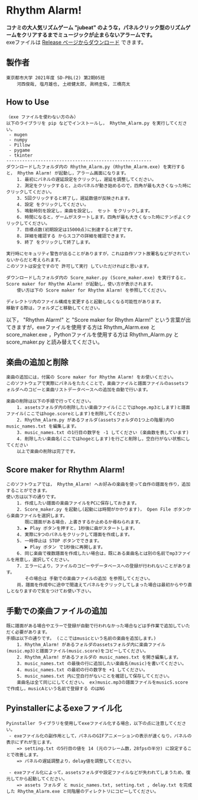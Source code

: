# Rhythm Alarm!
**コナミの大人気リズムゲーム "jubeat" のような，パネルクリック型のリズムゲームをクリアするまでミュージックが止まらないアラームです。**  
exeファイルは [Release ページからダウンロード](https://github.com/Keisuke-Magara/The-Rhythm-Alarm/releases/tag/v1.0 "version1.0 download") できます。  

## **製作者**
    東京都市大学 2021年度 SD-PBL(2) 第2期05班
        河西俊哉, 塩月雄也, 土岐健太郎, 眞柄圭佑, 三橋亮太

## **How to Use**
    （exe ファイルを使わない方のみ）
    以下のライブラリを pip などでインストールし， Rhythm_Alarm.py を実行してください。
     - mugen
     - numpy
     - Pillow
     - pygame
     - tkinter
    -------------------------------------------------------
    ダウンロードしたフォルダ内の Rhythm_Alarm.py (Rhythm_Alarm.exe) を実行すると， Rhythm Alarm! が起動し，アラーム画面になります。
        1. 最初にパネルの遅延設定をクリックし，遅延を調整してください。
        2. 測定をクリックすると，上のパネルが動き始めるので，四角が最も大きくなった時にクリックしてください。
        3. 5回クリックすると終了し，遅延数値が反映されます。
        4. 設定 をクリックしてください。
        5. 鳴動時刻を設定し，楽曲を設定し， セット をクリックします。
        6. 時間になると，ゲームがスタートします。四角が最も大きくなった時にテンポよくクリックしてください。
        7. 目標点数(初期設定は15000点)に到達すると終了です。
        8. 詳細を確認する からスコアの詳細を確認できます。
        9. 終了 をクリックして終了します。
    
    実行時にセキュリティ警告が出ることがありますが，これは自作ソフト故署名などがされていないからだと考えられます。
    このソフトは安全ですので 許可して実行 していただければと思います。

    ダウンロードしたフォルダ内の Score_maker.py (Score_maker.exe) を実行すると， Score maker for Rhythm Alarm! が起動し，使い方が表示されます。
        使い方は下の Score maker for Rhythm Alarm! を参照してください。
    
    ディレクトリ内のファイル構成を変更すると起動しなくなる可能性があります。
    移動する際は，フォルダごと移動してください。

以下， "Rhythm Alarm!" と "Score maker for Rhythm Alarm!" という言葉が出てきますが，exeファイルを使用する方は Rhythm_Alarm.exe と score_maker.exe ，Pythonファイルを使用する方は Rhythm_Alarm.py と score_maker.py と読み替えてください。

## **楽曲の追加と削除**
    楽曲の追加には，付属の Score maker for Rhythm Alarm! をお使いください。
    このソフトウェアで実際にパネルをたたくことで，楽曲ファイルと譜面ファイルのassetsフォルダへのコピーと楽曲リストデータベースへの追加を自動で行います。
    
    楽曲の削除は以下の手順で行ってください。
        1. assetsフォルダ内の削除したい楽曲ファイル(ここではhoge.mp3とします)と譜面ファイル(ここではhoge.scoreとします)を削除してください
        2. Rhythm_Alarm.py があるフォルダ(assetsフォルダの1つ上の階層)内の music_names.txt を編集します。
        3. music_names.txt の1行目の数字を -1 してください (楽曲数を表しています)
        4. 削除したい楽曲名(ここではhogeとします)を行ごと削除し，空白行がない状態にしてください
        以上で楽曲の削除は完了です。

## **Score maker for Rhythm Alarm!**
    このソフトウェアでは， Rhythm_Alarm! へお好みの楽曲を使って自作の譜面を作り，追加することができます。
    使い方は以下の通りです。
        1. 作成したい譜面の楽曲ファイルをPCに保存しておきます。
        2. Score_maker.py を起動し(起動には時間がかかります)， Open File ボタンから楽曲ファイルを選択します。
           既に譜面がある場合，上書きするか止めるか尋ねられます。
        3. ▶️ Play ボタンを押すと，1秒後に曲がスタートします。
        4. 実際に9つのパネルをクリックして譜面を作成します。
        5. 一時停止は STOP ボタンでできます。
           ▶️ Play ボタン で1秒後に再開します。
        6. 同じ楽曲で複数譜面を作成したい場合は，既にある楽曲名とは別の名前でmp3ファイルを用意し，選択してください。
        7. エラーにより，ファイルのコピーやデータベースへの登録が行われないことがあります。
           その場合は 手動での楽曲ファイルの追加 を参照してください。
        尚，譜面を作成中に途中で間違えてパネルをクリックしてしまった場合は最初からやり直しとなりますので気をつけてお使い下さい。

## **手動での楽曲ファイルの追加**
    既に譜面がある場合やエラーで登録が自動で行われなかった場合などは手作業で追加していただく必要があります。
    手順は以下の通りです。 (ここではmusicという名前の楽曲を追加します。)
        1. Rhythm_Alarm! があるフォルダのassetsフォルダ内に楽曲ファイル(music.mp3)と譜面ファイル(music.score)をコピーしてください。
        2. Rhythm_Alarm! があるフォルダの music_names.txt を開き編集します。
        3. music_names.txt の最後の行に追加したい楽曲名(music)を書いてください。
        4. music_names.txt の最初の行の数字を +1 してください。
        5. music_names.txt 内に空白行がないことを確認して保存してください。
        楽曲名は全て同じにしてください。 ex)music.mp3の譜面ファイルをmusicS.scoreで作成し，musicAという名前で登録する のはNG

## **Pyinstallerによるexeファイル化**
    Pyinstaller ライブラリを使用してexeファイル化する場合，以下の点に注意してください。
     - exeファイル化の副作用として，パネルのGIFアニメーションの表示が速くなり，パネルの表示にずれが生じます。
        => setting.txt の5行目の値を 14 (元のフレーム数，28fpsの半分) に設定することで改善します。
        => パネルの遅延調整より，delay値を調整してください。
    
     - exeファイル化によって，assetsフォルダや設定ファイルなどが失われてしまうため，復元してから起動してください。
        => assets フォルダ と music_names.txt, setting.txt , delay.txt を完成した Rhythm_Alarm.exe と同階層のディレクトリにコピーしてください。
